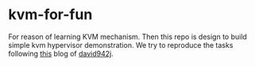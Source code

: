 # kvm-for-fun

For reason of learning KVM mechanism. Then this repo is design to build simple
kvm hypervisor demonstration. We try to reproduce the tasks following [this](https://david942j.blogspot.com/2018/10/note-learning-kvm-implement-your-own.html)
blog of [david942j](https://github.com/david942j).
